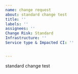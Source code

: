 ```yaml
---
name: change request
about: standard change test
title: ''
labels: ''
assignees: ''
Change Risk: Standard
Infrastructure: ''
Service type & Impacted CI: ''


---
```


standard change test

